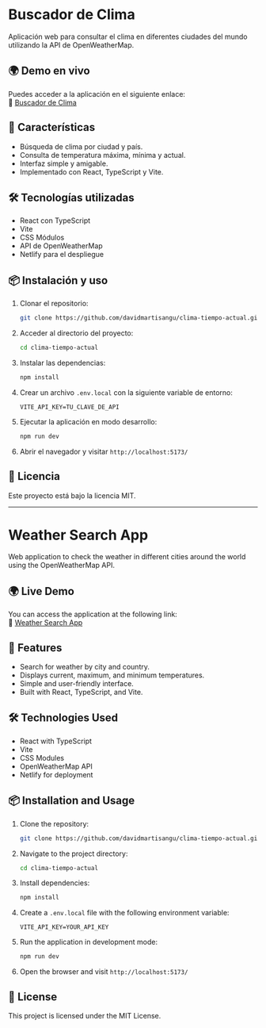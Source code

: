 # Buscador de Clima

Aplicación web para consultar el clima en diferentes ciudades del mundo utilizando la API de OpenWeatherMap.

## 🌍 Demo en vivo

Puedes acceder a la aplicación en el siguiente enlace:  
🔗 [Buscador de Clima](https://meek-crisp-14b1ec.netlify.app/)

## 🚀 Características
- Búsqueda de clima por ciudad y país.
- Consulta de temperatura máxima, mínima y actual.
- Interfaz simple y amigable.
- Implementado con React, TypeScript y Vite.

## 🛠 Tecnologías utilizadas
- React con TypeScript
- Vite
- CSS Módulos
- API de OpenWeatherMap
- Netlify para el despliegue

## 📦 Instalación y uso

1. Clonar el repositorio:
   ```bash
   git clone https://github.com/davidmartisangu/clima-tiempo-actual.git
   ```
2. Acceder al directorio del proyecto:
   ```bash
   cd clima-tiempo-actual
   ```
3. Instalar las dependencias:
   ```bash
   npm install
   ```
4. Crear un archivo `.env.local` con la siguiente variable de entorno:
   ```env
   VITE_API_KEY=TU_CLAVE_DE_API
   ```
5. Ejecutar la aplicación en modo desarrollo:
   ```bash
   npm run dev
   ```
6. Abrir el navegador y visitar `http://localhost:5173/`

## 📄 Licencia
Este proyecto está bajo la licencia MIT.

---

# Weather Search App

Web application to check the weather in different cities around the world using the OpenWeatherMap API.

## 🌍 Live Demo

You can access the application at the following link:  
🔗 [Weather Search App](https://meek-crisp-14b1ec.netlify.app/)

## 🚀 Features
- Search for weather by city and country.
- Displays current, maximum, and minimum temperatures.
- Simple and user-friendly interface.
- Built with React, TypeScript, and Vite.

## 🛠 Technologies Used
- React with TypeScript
- Vite
- CSS Modules
- OpenWeatherMap API
- Netlify for deployment

## 📦 Installation and Usage

1. Clone the repository:
   ```bash
   git clone https://github.com/davidmartisangu/clima-tiempo-actual.git
   ```
2. Navigate to the project directory:
   ```bash
   cd clima-tiempo-actual
   ```
3. Install dependencies:
   ```bash
   npm install
   ```
4. Create a `.env.local` file with the following environment variable:
   ```env
   VITE_API_KEY=YOUR_API_KEY
   ```
5. Run the application in development mode:
   ```bash
   npm run dev
   ```
6. Open the browser and visit `http://localhost:5173/`

## 📄 License
This project is licensed under the MIT License.

